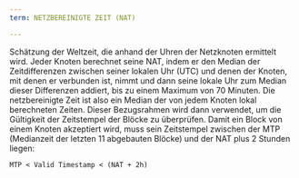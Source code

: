 ```yaml
---
term: NETZBEREINIGTE ZEIT (NAT)

---
```

Schätzung der Weltzeit, die anhand der Uhren der Netzknoten ermittelt wird. Jeder Knoten berechnet seine NAT, indem er den Median der Zeitdifferenzen zwischen seiner lokalen Uhr (UTC) und denen der Knoten, mit denen er verbunden ist, nimmt und dann seine lokale Uhr zum Median dieser Differenzen addiert, bis zu einem Maximum von 70 Minuten. Die netzbereinigte Zeit ist also ein Median der von jedem Knoten lokal berechneten Zeiten. Dieser Bezugsrahmen wird dann verwendet, um die Gültigkeit der Zeitstempel der Blöcke zu überprüfen. Damit ein Block von einem Knoten akzeptiert wird, muss sein Zeitstempel zwischen der MTP (Medianzeit der letzten 11 abgebauten Blöcke) und der NAT plus 2 Stunden liegen:

```text
MTP < Valid Timestamp < (NAT + 2h)
```